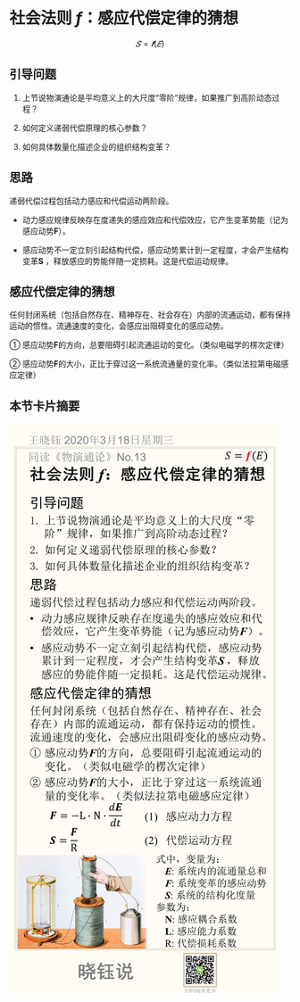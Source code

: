 # 社会法则 *f*：感应代偿定律的猜想

$$
𝑆=𝒇(𝐸)
$$

## 引导问题

1. 上节说物演通论是平均意义上的大尺度“零阶”规律，如果推广到高阶动态过程？

2. 如何定义递弱代偿原理的核心参数？

3. 如何具体数量化描述企业的组织结构变革？

## 思路

递弱代偿过程包括动力感应和代偿运动两阶段。

- 动力感应规律反映存在度递失的感应效应和代偿效应，它产生变革势能（记为感应动势**F**）。

- 感应动势不一定立刻引起结构代偿，感应动势累计到一定程度，才会产生结构变革**S** ，释放感应的势能伴随一定损耗。这是代偿运动规律。

## 感应代偿定律的猜想

任何封闭系统（包括自然存在、精神存在、社会存在）内部的流通运动，都有保持运动的惯性。流通速度的变化，会感应出阻碍变化的感应动势。

① 感应动势**F**的方向，总要阻碍引起流通运动的变化。（类似电磁学的楞次定律）

② 感应动势**F**的大小，正比于穿过这一系统流通量的变化率。（类似法拉第电磁感应定律）

## 本节卡片摘要

![No.13](No.13/No.13.png)